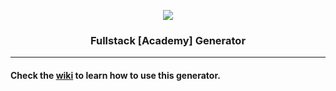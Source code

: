 <p align="center"><img src="https://jlau-bucket-1.s3.amazonaws.com/uploads/topic/image/42/fullstack.png" /></p>

<h3 align="center">Fullstack [Academy] Generator</h3>

---

#### Check the [wiki](https://github.com/FullstackAcademy/fsg/wiki/01.-Getting-Started) to learn how to use this generator.

